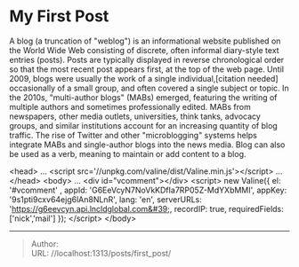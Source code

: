 # My First Post


A blog (a truncation of &#34;weblog&#34;) is an informational website published on the World Wide Web consisting of discrete, often informal diary-style text entries (posts). Posts are typically displayed in reverse chronological order so that the most recent post appears first, at the top of the web page. Until 2009, blogs were usually the work of a single individual,[citation needed] occasionally of a small group, and often covered a single subject or topic. In the 2010s, &#34;multi-author blogs&#34; (MABs) emerged, featuring the writing of multiple authors and sometimes professionally edited. MABs from newspapers, other media outlets, universities, think tanks, advocacy groups, and similar institutions account for an increasing quantity of blog traffic. The rise of Twitter and other &#34;microblogging&#34; systems helps integrate MABs and single-author blogs into the news media. Blog can also be used as a verb, meaning to maintain or add content to a blog.

&lt;head&gt;
    ...
    &lt;script src=&#39;//unpkg.com/valine/dist/Valine.min.js&#39;&gt;&lt;/script&gt;
    ...
&lt;/head&gt;
&lt;body&gt;
    ...
    &lt;div id=&#34;vcomment&#34;&gt;&lt;/div&gt;
    &lt;script&gt;
        new Valine({
            el: &#39;#vcomment&#39; ,
            appId: &#39;G6EeVcyN7NoVkKDfIa7RP05Z-MdYXbMMI&#39;,
            appKey: &#39;9s1pti9cxv64ejg6lAn8NLnR&#39;,
            lang: &#39;en&#39;,
            serverURLs: &#39;https://g6eevcyn.api.lncldglobal.com&#39;,
            recordIP: true,
            requiredFields: [&#39;nick&#39;,&#39;mail&#39;]
        });
    &lt;/script&gt;
&lt;/body&gt;

---

> Author:   
> URL: //localhost:1313/posts/first_post/  

